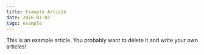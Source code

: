 ```yaml
---
title: Example Article
date: 2016-01-02
tags: example
---
```


This is an example article. You probably want to delete it and write your own articles!
